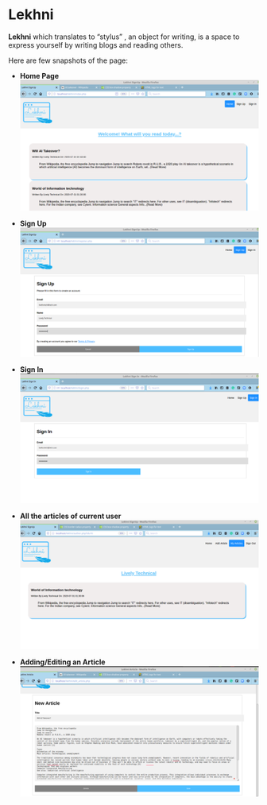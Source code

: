 # Lekhni
**Lekhni** which translates to “stylus” , an object for writing, is a space to express yourself by writing blogs and reading others.

Here are few snapshots of the page:

* **Home Page**
  ![home-page](/files/screenshots/home_before_login.png)

* **Sign Up**
  ![home-page](/files/screenshots/signup.png)

* **Sign In**
  ![home-page](/files/screenshots/signin.png)

* **All the articles of current user**
  ![home-page](/files/screenshots/author_page.png)

* **Adding/Editing an Article**
  ![home-page](/files/screenshots/add_article.png)
